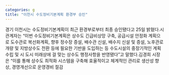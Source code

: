 ```yaml
---
categories: g
title: "이천시 수도정비기본계획 환경부 승인"
---
```

경기 이천시는 수도정비기본계획이 최근 환경부로부터 최종 승인됐다고 25일 밝혔다.시 관계자는 “이번 수도정비기본계획은 상수도 긴급비상망 구축, 공급시설 안정화 계획으로 도수관로 복선화계획, 향후 정수장 증설, 배수관 신설, 배수지 신설 및 증설, 노후관로 개량 및 지방상수도 전환 등에 필요한 기반을 도입하는 등 수도시설의 중장기적인 계획수립 및 시 도시 미래상에 걸 맞는 상수도 행정사항을 반영됐다”고 말했다.김경희 시장은 “이를 통해 상수도 최적화 시스템을 구축해 효율적이고 체계적인 관리로 생산성 향상, 경영개선으로 운영경비 절감
